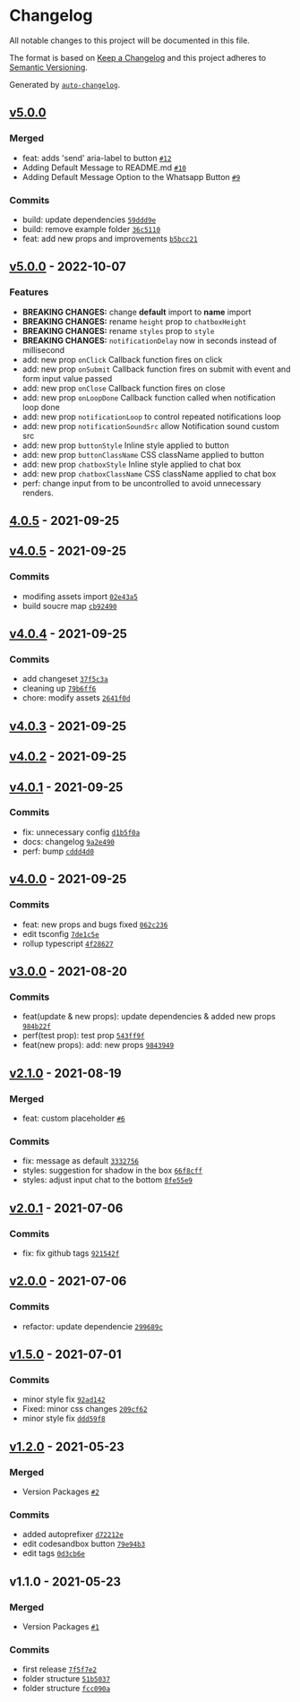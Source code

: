# Changelog

All notable changes to this project will be documented in this file.

The format is based on [Keep a Changelog](https://keepachangelog.com/en/1.0.0/)
and this project adheres to [Semantic Versioning](https://semver.org/spec/v2.0.0.html).

Generated by [`auto-changelog`](https://github.com/CookPete/auto-changelog).

## [v5.0.0](https://github.com/awran5/react-floating-whatsapp/compare/v5.0.0...v5.0.0)

### Merged

- feat: adds 'send' aria-label to button [`#12`](https://github.com/awran5/react-floating-whatsapp/pull/12)
- Adding Default Message to README.md [`#10`](https://github.com/awran5/react-floating-whatsapp/pull/10)
- Adding Default Message Option to the Whatsapp Button [`#9`](https://github.com/awran5/react-floating-whatsapp/pull/9)

### Commits

- build: update dependencies [`59ddd9e`](https://github.com/awran5/react-floating-whatsapp/commit/59ddd9eeb1b1217e3049216c621148717f424d82)
- build: remove example folder [`36c5110`](https://github.com/awran5/react-floating-whatsapp/commit/36c51103b735bf6e33005e5e82fab768b99502b7)
- feat: add new props and improvements [`b5bcc21`](https://github.com/awran5/react-floating-whatsapp/commit/b5bcc21496d3626c71d1df0712a2d05ff3ed4c15)

## [v5.0.0](https://github.com/awran5/react-floating-whatsapp/compare/4.0.5...v5.0.0) - 2022-10-07

### Features

- **BREAKING CHANGES:** change **default** import to **name** import
- **BREAKING CHANGES:** rename `height` prop to `chatboxHeight`
- **BREAKING CHANGES:** rename `styles` prop to `style`
- **BREAKING CHANGES:** `notificationDelay` now in seconds instead of millisecond
- add: new prop `onClick` Callback function fires on click
- add: new prop `onSubmit` Callback function fires on submit with event and form input value passed
- add: new prop `onClose` Callback function fires on close
- add: new prop `onLoopDone` Callback function called when notification loop done
- add: new prop `notificationLoop` to control repeated notifications loop
- add: new prop `notificationSoundSrc` allow Notification sound custom src
- add: new prop `buttonStyle` Inline style applied to button
- add: new prop `buttonClassName` CSS className applied to button
- add: new prop `chatboxStyle` Inline style applied to chat box
- add: new prop `chatboxClassName` CSS className applied to chat box
- perf: change input from to be uncontrolled to avoid unnecessary renders.

## [4.0.5](https://github.com/awran5/react-floating-whatsapp/compare/v4.0.5...4.0.5) - 2021-09-25

## [v4.0.5](https://github.com/awran5/react-floating-whatsapp/compare/v4.0.4...v4.0.5) - 2021-09-25

### Commits

- modifing assets import [`02e43a5`](https://github.com/awran5/react-floating-whatsapp/commit/02e43a5b72ccc6c0f35f7b9b40d7000d6213beb4)
- build soucre map [`cb92490`](https://github.com/awran5/react-floating-whatsapp/commit/cb92490197dd6ee03fc62217d860436c15c7b3c9)

## [v4.0.4](https://github.com/awran5/react-floating-whatsapp/compare/v4.0.3...v4.0.4) - 2021-09-25

### Commits

- add changeset [`37f5c3a`](https://github.com/awran5/react-floating-whatsapp/commit/37f5c3a1ac623851dea5d7b528dc656e2422b578)
- cleaning up [`79b6ff6`](https://github.com/awran5/react-floating-whatsapp/commit/79b6ff600d3f377b599c54bb13a3855a9e65e88d)
- chore: modify assets [`2641f0d`](https://github.com/awran5/react-floating-whatsapp/commit/2641f0d6e0f211a3f017b408151fc6310215be9a)

## [v4.0.3](https://github.com/awran5/react-floating-whatsapp/compare/v4.0.2...v4.0.3) - 2021-09-25

## [v4.0.2](https://github.com/awran5/react-floating-whatsapp/compare/v4.0.1...v4.0.2) - 2021-09-25

## [v4.0.1](https://github.com/awran5/react-floating-whatsapp/compare/v4.0.0...v4.0.1) - 2021-09-25

### Commits

- fix: unnecessary config [`d1b5f0a`](https://github.com/awran5/react-floating-whatsapp/commit/d1b5f0a76e28b1b6c449349b672f6588153e611d)
- docs: changelog [`9a2e490`](https://github.com/awran5/react-floating-whatsapp/commit/9a2e4901b134ab156721c0472f7852aa70ca45da)
- perf: bump [`cddd4d0`](https://github.com/awran5/react-floating-whatsapp/commit/cddd4d0a73efee05e9e4b11a9cb1d68de7c3f249)

## [v4.0.0](https://github.com/awran5/react-floating-whatsapp/compare/v3.0.0...v4.0.0) - 2021-09-25

### Commits

- feat: new props and bugs fixed [`062c236`](https://github.com/awran5/react-floating-whatsapp/commit/062c23635c872242413720dcf46864f622e77eeb)
- edit tsconfig [`7de1c5e`](https://github.com/awran5/react-floating-whatsapp/commit/7de1c5e992689ce196049119145aec8eb885fbe3)
- rollup typescript [`4f28627`](https://github.com/awran5/react-floating-whatsapp/commit/4f28627c17bb24acaf48e4dbce963337d62840d5)

## [v3.0.0](https://github.com/awran5/react-floating-whatsapp/compare/v2.1.0...v3.0.0) - 2021-08-20

### Commits

- feat(update & new props): update dependencies & added new props [`984b22f`](https://github.com/awran5/react-floating-whatsapp/commit/984b22f7132918c03c1afefb215a02301eb224f6)
- perf(test prop): test prop [`543ff9f`](https://github.com/awran5/react-floating-whatsapp/commit/543ff9fb01ecf64d7869c448ea76c2a348260073)
- feat(new props): add: new props [`9843949`](https://github.com/awran5/react-floating-whatsapp/commit/98439491041b7e570ad803129722676bea31c639)

## [v2.1.0](https://github.com/awran5/react-floating-whatsapp/compare/v2.0.1...v2.1.0) - 2021-08-19

### Merged

- feat: custom placeholder [`#6`](https://github.com/awran5/react-floating-whatsapp/pull/6)

### Commits

- fix: message as default [`3332756`](https://github.com/awran5/react-floating-whatsapp/commit/3332756ab7b59890732a837f48d06e7ac35fd880)
- styles: suggestion for shadow in the box [`66f8cff`](https://github.com/awran5/react-floating-whatsapp/commit/66f8cff0de2abfe13f47f05d8f3b9b9583f41a2f)
- styles: adjust input chat to the bottom [`8fe55e9`](https://github.com/awran5/react-floating-whatsapp/commit/8fe55e93fc5433b37cc942260c8df4dca8ee7f15)

## [v2.0.1](https://github.com/awran5/react-floating-whatsapp/compare/v2.0.0...v2.0.1) - 2021-07-06

### Commits

- fix: fix github tags [`921542f`](https://github.com/awran5/react-floating-whatsapp/commit/921542f6bef95e6cdbd7dd5858f3404688c00a74)

## [v2.0.0](https://github.com/awran5/react-floating-whatsapp/compare/v1.5.0...v2.0.0) - 2021-07-06

### Commits

- refactor: update dependencie [`299689c`](https://github.com/awran5/react-floating-whatsapp/commit/299689c78928b3276a3fe1af428822047f28149d)

## [v1.5.0](https://github.com/awran5/react-floating-whatsapp/compare/v1.2.0...v1.5.0) - 2021-07-01

### Commits

- minor style fix [`92ad142`](https://github.com/awran5/react-floating-whatsapp/commit/92ad142d55b83a4a5f3a6b74fb5853213ef98d71)
- Fixed: minor css changes [`209cf62`](https://github.com/awran5/react-floating-whatsapp/commit/209cf629074992dca6295705e486246d397ec6f3)
- minor style fix [`ddd59f8`](https://github.com/awran5/react-floating-whatsapp/commit/ddd59f8702afb660638e92f3e49c6f8957b77add)

## [v1.2.0](https://github.com/awran5/react-floating-whatsapp/compare/v1.1.0...v1.2.0) - 2021-05-23

### Merged

- Version Packages [`#2`](https://github.com/awran5/react-floating-whatsapp/pull/2)

### Commits

- added autoprefixer [`d72212e`](https://github.com/awran5/react-floating-whatsapp/commit/d72212e424997a0c9aff34bf2c5447a1992e5407)
- edit codesandbox button [`79e94b3`](https://github.com/awran5/react-floating-whatsapp/commit/79e94b32c7a6cf56032676dc6ee5c5486cef0963)
- edit tags [`0d3cb6e`](https://github.com/awran5/react-floating-whatsapp/commit/0d3cb6e773453b492fad55a7fb6d51830a70eb6a)

## v1.1.0 - 2021-05-23

### Merged

- Version Packages [`#1`](https://github.com/awran5/react-floating-whatsapp/pull/1)

### Commits

- first release [`7f5f7e2`](https://github.com/awran5/react-floating-whatsapp/commit/7f5f7e2dc1cadc415301c4daed8fc4cd7edf1067)
- folder structure [`51b5037`](https://github.com/awran5/react-floating-whatsapp/commit/51b5037f932a744b220ff96a5798591905a4aecf)
- folder structure [`fcc090a`](https://github.com/awran5/react-floating-whatsapp/commit/fcc090a4b11a22f2f0c259121a59350131fa74f5)
